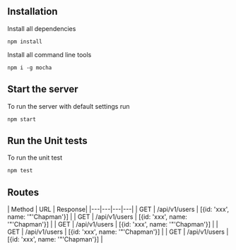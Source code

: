 ## Installation

Install all dependencies
```
npm install
```

Install all command line tools
```
npm i -g mocha
```


## Start the server

To run the server with default settings run
```
npm start
```


## Run the Unit tests

To run the unit test
```
npm test
```

## Routes
| Method | URL | Response|
|---|---|---|---|
| GET | /api/v1/users | [{id: 'xxx', name: '"'Chapman'}] |
| GET | /api/v1/users | [{id: 'xxx', name: '"'Chapman'}] |
| GET | /api/v1/users | [{id: 'xxx', name: '"'Chapman'}] |
| GET | /api/v1/users | [{id: 'xxx', name: '"'Chapman'}] |
| GET | /api/v1/users | [{id: 'xxx', name: '"'Chapman'}] |

